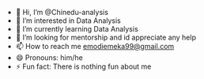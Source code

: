 - 👋 Hi, I’m @Chinedu-analysis
- 👀 I’m interested in Data Analysis
- 🌱 I’m currently learning Data Analysis
- 💞️ I’m looking for mentorship and id appreciate any help
- 📫 How to reach me emodiemeka99@gmail.com
- 😄 Pronouns: him/he
- ⚡ Fun fact: There is nothing fun about me 

<!---
Chinedu-analysis/Chinedu-analysis is a ✨ special ✨ repository because its `README.md` (this file) appears on your GitHub profile.
You can click the Preview link to take a look at your changes.
--->
